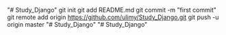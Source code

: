 "# Study_Django"  git init git add README.md git commit -m "first commit" git remote add origin https://github.com/ulimy/Study_Django.git git push -u origin master
"# Study_Django" 
"# Study_Django" 
